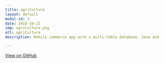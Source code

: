 ```yaml
---
title: agriCulture
layout: default
modal-id: 3
date: 2016-10-22
img: agriCulture.png
alt: agriCulture
description: Mobile commerce app with a multi-table database. Java and XML, and SQLite were critical to deliver a woven user experience.

---
```

<div class="center-links">
    <a class="btn btn-md btn-outline github-project-link" href="https://github.com/ScottLindley/agriCulture" target="_blank">
        <i class="fa fa-github"></i>
        <span class="small">View on GitHub</span>
    </a>
</div>
